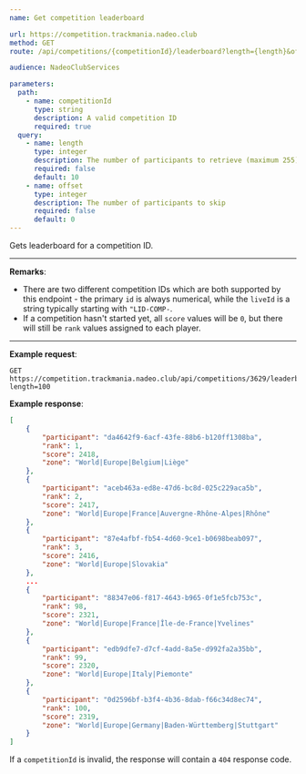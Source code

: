 ```yaml
---
name: Get competition leaderboard

url: https://competition.trackmania.nadeo.club
method: GET
route: /api/competitions/{competitionId}/leaderboard?length={length}&offset={offset}

audience: NadeoClubServices

parameters:
  path:
    - name: competitionId
      type: string
      description: A valid competition ID
      required: true
  query:
    - name: length
      type: integer
      description: The number of participants to retrieve (maximum 255)
      required: false
      default: 10
    - name: offset
      type: integer
      description: The number of participants to skip
      required: false
      default: 0
---
```


Gets leaderboard for a competition ID.

---

**Remarks**:
- There are two different competition IDs which are both supported by this endpoint - the primary `id` is always numerical, while the `liveId` is a string typically starting with `"LID-COMP-`.
- If a competition hasn't started yet, all `score` values will be `0`, but there will still be `rank` values assigned to each player.

---

**Example request**:
```plain
GET https://competition.trackmania.nadeo.club/api/competitions/3629/leaderboard?length=100
```

**Example response**:
```json
[
    {
        "participant": "da4642f9-6acf-43fe-88b6-b120ff1308ba",
        "rank": 1,
        "score": 2418,
        "zone": "World|Europe|Belgium|Liège"
    },
    {
        "participant": "aceb463a-ed8e-47d6-bc8d-025c229aca5b",
        "rank": 2,
        "score": 2417,
        "zone": "World|Europe|France|Auvergne-Rhône-Alpes|Rhône"
    },
    {
        "participant": "87e4afbf-fb54-4d60-9ce1-b0698beab097",
        "rank": 3,
        "score": 2416,
        "zone": "World|Europe|Slovakia"
    },
    ...
    {
        "participant": "88347e06-f817-4643-b965-0f1e5fcb753c",
        "rank": 98,
        "score": 2321,
        "zone": "World|Europe|France|Île-de-France|Yvelines"
    },
    {
        "participant": "edb9dfe7-d7cf-4add-8a5e-d992fa2a35bb",
        "rank": 99,
        "score": 2320,
        "zone": "World|Europe|Italy|Piemonte"
    },
    {
        "participant": "0d2596bf-b3f4-4b36-8dab-f66c34d8ec74",
        "rank": 100,
        "score": 2319,
        "zone": "World|Europe|Germany|Baden-Württemberg|Stuttgart"
    }
]
```

If a `competitionId` is invalid, the response will contain a `404` response code.
